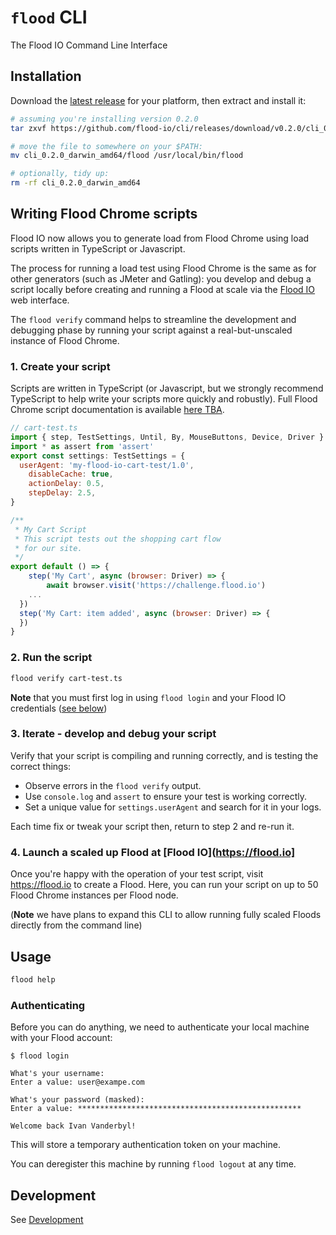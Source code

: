 # `flood` CLI

The Flood IO Command Line Interface

## Installation

Download the [latest release](https://github.com/flood-io/cli/releases/latest) for your platform, then extract and install it:
```bash
# assuming you're installing version 0.2.0
tar zxvf https://github.com/flood-io/cli/releases/download/v0.2.0/cli_0.2.0_darwin_amd64.tar.gz

# move the file to somewhere on your $PATH:
mv cli_0.2.0_darwin_amd64/flood /usr/local/bin/flood

# optionally, tidy up:
rm -rf cli_0.2.0_darwin_amd64 
```

## Writing Flood Chrome scripts

Flood IO now allows you to generate load from Flood Chrome using load scripts written in TypeScript or Javascript.

The process for running a load test using Flood Chrome is the same as for other generators (such as JMeter and Gatling):
you develop and debug a script locally before creating and running a Flood at scale via the [Flood IO](https://flood.io) web interface.

The `flood verify` command helps to streamline the development and debugging phase by running your script against a 
real-but-unscaled instance of Flood Chrome.

### 1. Create your script
Scripts are written in TypeScript (or Javascript, but we strongly recommend TypeScript to help write your scripts more quickly and robustly).
Full Flood Chrome script documentation is available [here TBA](http://help.flood.io/).

```javascript
// cart-test.ts
import { step, TestSettings, Until, By, MouseButtons, Device, Driver } from '@flood/chrome'
import * as assert from 'assert'
export const settings: TestSettings = {
  userAgent: 'my-flood-io-cart-test/1.0',
	disableCache: true,
	actionDelay: 0.5,
	stepDelay: 2.5,
}

/**
 * My Cart Script
 * This script tests out the shopping cart flow
 * for our site.
 */
export default () => {
	step('My Cart', async (browser: Driver) => {
		await browser.visit('https://challenge.flood.io')
    ...
  })
  step('My Cart: item added', async (browser: Driver) => {
  })
}
```

### 2. Run the script
```bash
flood verify cart-test.ts
```

**Note** that you must first log in using `flood login` and your Flood IO credentials ([see below](#authenticating))

### 3. Iterate - develop and debug your script

Verify that your script is compiling and running correctly, and is testing the correct things:

- Observe errors in the `flood verify` output.
- Use `console.log` and `assert` to ensure your test is working correctly.
- Set a unique value for `settings.userAgent` and search for it in your logs.

Each time fix or tweak your script then, return to step 2 and re-run it.

### 4. Launch a scaled up Flood at [Flood IO](https://flood.io]

Once you're happy with the operation of your test script, visit https://flood.io to create a Flood.
Here, you can run your script on up to 50 Flood Chrome instances per Flood node.

(**Note** we have plans to expand this CLI to allow running fully scaled Floods directly from the command line)

## Usage

```bash
flood help
```

### Authenticating

Before you can do anything, we need to authenticate your local machine with your
Flood account:

    $ flood login

    What's your username:
    Enter a value: user@exampe.com

    What's your password (masked):
    Enter a value: **************************************************

    Welcome back Ivan Vanderbyl!

This will store a temporary authentication token on your machine.

You can deregister this machine by running `flood logout` at any time.

## Development

See [Development](DEVELOPMENT.md)
